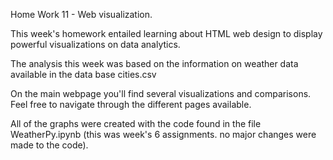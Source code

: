 Home Work 11 - Web visualization. 

This week's homework entailed learning about HTML web design to display powerful visualizations on data analytics. 

The analysis this week was based on the information on weather data available in the data base cities.csv 

On the main webpage you'll find several visualizations and comparisons. Feel free to navigate through the different pages available. 

All of the graphs were created with the code found in the file WeatherPy.ipynb (this was week's 6 assignments. no major changes were made to the code). 

